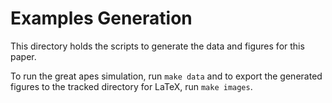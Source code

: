 # Examples Generation
This directory holds the scripts to generate the data and figures for this paper.

To run the great apes simulation, run `make data` and to export the generated figures to
the tracked directory for LaTeX, run `make images`.
